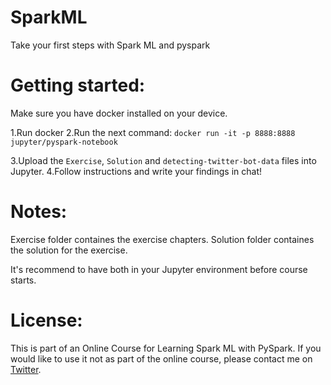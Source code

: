 # SparkML
Take your first steps with Spark ML and pyspark

# Getting started:
Make sure you have docker installed on your device.

1.Run docker
2.Run the next command:
`docker run -it -p 8888:8888 jupyter/pyspark-notebook`

3.Upload the `Exercise`, `Solution` and `detecting-twitter-bot-data` files into Jupyter.
4.Follow instructions and write your findings in chat! 


# Notes:
Exercise folder containes the exercise chapters.
Solution folder containes the solution for the exercise.

It's recommend to have both in your Jupyter environment before course starts.


# License:
This is part of an Online Course for Learning Spark ML with PySpark.
If you would like to use it not as part of the online course, please contact me on [Twitter](https://twitter.com/AdiPolak).
